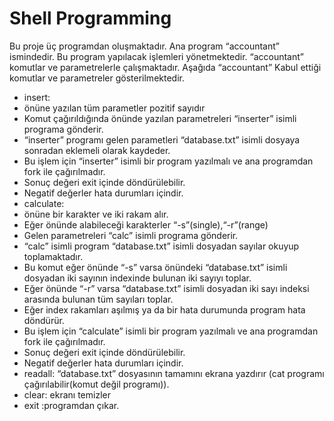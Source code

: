 # Shell Programming


Bu proje üç programdan oluşmaktadır. Ana program “accountant” ismindedir. Bu program yapılacak
işlemleri yönetmektedir. “accountant” komutlar ve parametrelerle çalışmaktadır. Aşağıda “accountant”
Kabul ettiği komutlar ve parametreler gösterilmektedir.
* insert:
* önüne yazılan tüm parametler pozitif sayıdır
* Komut çağırıldığında önünde yazılan parametreleri “inserter” isimli programa gönderir.
* “inserter” programı gelen parametleri “database.txt” isimli dosyaya sonradan eklemeli olarak kaydeder.
* Bu işlem için “inserter” isimli bir program yazılmalı ve ana programdan fork ile çağırılmadır.
* Sonuç değeri exit içinde döndürülebilir.
* Negatif değerler hata durumları içindir.
* calculate:
* önüne bir karakter ve iki rakam alır.
* Eğer önünde alabileceği karakterler “-s”(single),“-r”(range)
* Gelen parametreleri “calc” isimli programa gönderir.
* “calc” isimli program “database.txt” isimli dosyadan sayılar okuyup toplamaktadır.
* Bu komut eğer önünde “-s” varsa önündeki “database.txt” isimli dosyadan iki sayının indexinde bulunan iki sayıyı toplar.
* Eğer önünde “-r” varsa “database.txt” isimli dosyadan iki sayı indeksi arasında bulunan tüm sayıları toplar.
* Eğer index rakamları aşılmış ya da bir hata durumunda program hata döndürür.
* Bu işlem için “calculate” isimli bir program yazılmalı ve ana programdan fork ile çağırılmadır.
* Sonuç değeri exit içinde döndürülebilir.
* Negatif değerler hata durumları içindir.
* readall: “database.txt” dosyasının tamamını ekrana yazdırır (cat programı çağırılabilir(komut değil programı)).
* clear: ekranı temizler
* exit :programdan çıkar.
